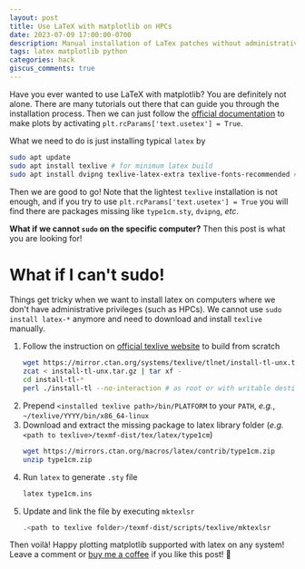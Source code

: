 ```yaml
---
layout: post
title: Use LaTeX with matplotlib on HPCs
date: 2023-07-09 17:00:00-0700
description: Manual installation of LaTex patches without administrative privileges
tags: latex matplotlib python
categories: hack
giscus_comments: true
---
```


Have you ever wanted to use LaTeX with matplotlib? You are definitely not alone. There are many tutorials out there that can guide you through the installation process. Then we can just follow the [official documentation](https://matplotlib.org/stable/tutorials/text/usetex.html) to make plots by activating `plt.rcParams['text.usetex'] = True`.

What we need to do is just installing typical `latex` by 

```bash
sudo apt update
sudo apt install texlive # for minimum latex build
sudo apt install dvipng texlive-latex-extra texlive-fonts-recommended # required by matplotlib
```

Then we are good to go! Note that the lightest `texlive` installation is not enough, and if you try to use `plt.rcParams['text.usetex'] = True` you will find there are packages missing like `type1cm.sty`, `dvipng`, *etc*. 

**What if we cannot `sudo` on the specific computer?** Then this post is what you are looking for! 

# What if I can't sudo!

Things get tricky when we want to install latex on computers where we don't have administrative privileges (such as HPCs). We cannot use `sudo install latex-*` anymore and need to download and install `texlive` manually.

1. Follow the instruction on [official texlive website](https://www.latex-project.org/get/) to build from scratch 
    ```bash
    wget https://mirror.ctan.org/systems/texlive/tlnet/install-tl-unx.tar.gz # or curl instead of wget
    zcat < install-tl-unx.tar.gz | tar xf -
    cd install-tl-*
    perl ./install-tl --no-interaction # as root or with writable destination
    ```
2.  Prepend `<installed texlive path>/bin/PLATFORM` to your `PATH`, *e.g.*, `~/texlive/YYYY/bin/x86_64-linux`
3.  Download and extract the missing package to latex library folder (*e.g.* `<path to texlive>/texmf-dist/tex/latex/type1cm`)
    ```bash
    wget https://mirrors.ctan.org/macros/latex/contrib/type1cm.zip
    unzip type1cm.zip
    ```
4. Run `latex` to generate `.sty` file
    ```bash
    latex type1cm.ins
    ```
5. Update and link the file by executing `mktexlsr`
    ```bash
    .<path to texlive folder>/texmf-dist/scripts/texlive/mktexlsr
    ```

Then voilà! Happy plotting matplotlib supported with latex on any system! Leave a comment or [buy me a coffee](https://buymeacoffee.com/cyrusyc) if you like this post! 🙂